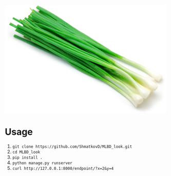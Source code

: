 ![Alt text](onion.jpg?raw=true "Look")


# Usage
1. ``git clone https://github.com/ShmatkovD/MLBD_look.git``
2. ``cd MLBD_look``
3. ``pip install .``
4. ``python manage.py runserver``
5. ``curl http://127.0.0.1:8000/endpoint/?x=2&y=4``



